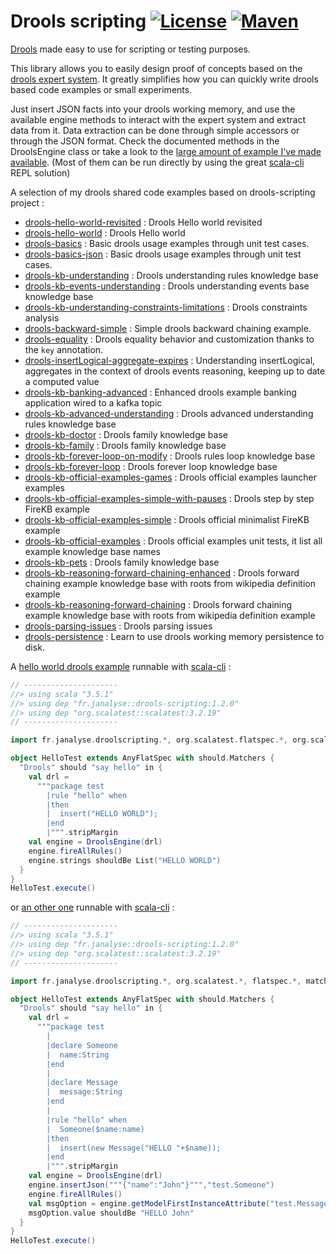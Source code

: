 # Drools scripting [![License][licenseImg]][licenseLink] [![Maven][mavenImg]][mavenLink]
[Drools](https://www.drools.org/) made easy to use for scripting or testing purposes.

This library allows you to easily design proof of concepts based on the [drools expert system](https://www.drools.org/).
It greatly simplifies how you can quickly write drools based code examples or small experiments.

Just insert JSON facts into your drools working memory, and use the available engine methods to 
interact with the expert system and extract data from it. Data extraction can be done through
simple accessors or through the JSON format. Check the documented methods in the DroolsEngine class
or take a look to the [large amount of example I've made available](https://gist.github.com/dacr/c071a7b7d3de633281cbe84a34be47f1#drools).
(Most of them can be run directly by using the great [scala-cli][scl] REPL solution)

A selection of my drools shared code examples based on drools-scripting project :
- [drools-hello-world-revisited](https://gist.github.com/89405b045a9ef691706235b474a9a11d) : Drools Hello world revisited
- [drools-hello-world](https://gist.github.com/6921d569fd33182da358d6a8e383aa0a) : Drools Hello world
- [drools-basics](https://gist.github.com/fd48009178f3874b7dd89d6d71c7c066) : Basic drools usage examples through unit test cases.
- [drools-basics-json](https://gist.github.com/bae5897d75efe32426516d77ca6dbf9c) : Basic drools usage examples through unit test cases.
- [drools-kb-understanding](https://gist.github.com/ffe6ec1f1a3ce54ea3ac82db2ce69537) : Drools understanding rules knowledge base
- [drools-kb-events-understanding](https://gist.github.com/12dbb61d923b38a4694379e6be8d0086) : Drools understanding events base knowledge base
- [drools-kb-understanding-constraints-limitations](https://gist.github.com/277e39f97b97c579bd3f59c7f0f045ee) : Drools constraints analysis
- [drools-backward-simple](https://gist.github.com/55b8f8d90570ac6546413734d552a418) : Simple drools backward chaining example.
- [drools-equality](https://gist.github.com/db261d01a309a5aa7ba8bc28abb7dd2b) : Drools equality behavior and customization thanks to the `key` annotation.
- [drools-insertLogical-aggregate-expires](https://gist.github.com/819826154cab02918563816002381245) : Understanding insertLogical, aggregates in the context of drools events reasoning, keeping up to date a computed value
- [drools-kb-banking-advanced](https://gist.github.com/b5f0335b7c218b57e413a63633cad9f4) : Enhanced drools example banking application wired to a kafka topic
- [drools-kb-advanced-understanding](https://gist.github.com/39a769215d16359be1bbe303c51b166f) : Drools advanced understanding rules knowledge base
- [drools-kb-doctor](https://gist.github.com/6230af7afcb084dbb36b8f459a4d39c8) : Drools family knowledge base
- [drools-kb-family](https://gist.github.com/3b7a586ca28eddba389d291fe814a7e8) : Drools family knowledge base
- [drools-kb-forever-loop-on-modify](https://gist.github.com/563ff368d7f8693ff7139ad1efede13d) : Drools rules loop knowledge base
- [drools-kb-forever-loop](https://gist.github.com/919291796fb8f970657fcd1dd1c5bb76) : Drools forever loop knowledge base
- [drools-kb-official-examples-games](https://gist.github.com/1f54649e8558b905ef2227c476333498) : Drools official examples launcher examples
- [drools-kb-official-examples-simple-with-pauses](https://gist.github.com/75a56fdb3c5088835abaa5823dc415ca) : Drools step by step FireKB example
- [drools-kb-official-examples-simple](https://gist.github.com/dc2a7ea4ba3db399e378166887e13765) : Drools official minimalist FireKB example
- [drools-kb-official-examples](https://gist.github.com/c18e2d4ca7a99c4723bec37f1a418afc) : Drools official examples unit tests, it list all example knowledge base names
- [drools-kb-pets](https://gist.github.com/f029b4c19a1631c9120a78eff4e3c4f6) : Drools family knowledge base
- [drools-kb-reasoning-forward-chaining-enhanced](https://gist.github.com/1adea71ebd862de273fddba31a6bde57) : Drools forward chaining example knowledge base with roots from wikipedia definition example
- [drools-kb-reasoning-forward-chaining](https://gist.github.com/e1f605addfedef45604f2c587dfe083c) : Drools forward chaining example knowledge base with roots from wikipedia definition example
- [drools-parsing-issues](https://gist.github.com/3733f31509bd265eb103b62be5b3b8b7) : Drools parsing issues
- [drools-persistence](https://gist.github.com/1e43978a6685e67431665a914e246eed) : Learn to use drools working memory persistence to disk.


A [hello world drools example](https://gist.github.com/dacr/6921d569fd33182da358d6a8e383aa0a) runnable with [scala-cli][scl] :

```scala
// ---------------------
//> using scala "3.5.1"
//> using dep "fr.janalyse::drools-scripting:1.2.0"
//> using dep "org.scalatest::scalatest:3.2.19"
// ---------------------

import fr.janalyse.droolscripting.*, org.scalatest.flatspec.*, org.scalatest.matchers.*

object HelloTest extends AnyFlatSpec with should.Matchers {
  "Drools" should "say hello" in {
    val drl =
      """package test
        |rule "hello" when
        |then
        |  insert("HELLO WORLD");
        |end
        |""".stripMargin
    val engine = DroolsEngine(drl)
    engine.fireAllRules()
    engine.strings shouldBe List("HELLO WORLD")
  }
}
HelloTest.execute()
```

or [an other one](https://gist.github.com/dacr/89405b045a9ef691706235b474a9a11d) runnable with [scala-cli][scl] :

```scala
// ---------------------
//> using scala "3.5.1"
//> using dep "fr.janalyse::drools-scripting:1.2.0"
//> using dep "org.scalatest::scalatest:3.2.19"
// ---------------------

import fr.janalyse.droolscripting.*, org.scalatest.*, flatspec.*, matchers.*, OptionValues.*

object HelloTest extends AnyFlatSpec with should.Matchers {
  "Drools" should "say hello" in {
    val drl =
      """package test
        |
        |declare Someone
        |  name:String
        |end
        |
        |declare Message
        |  message:String
        |end
        |
        |rule "hello" when
        |  Someone($name:name)
        |then
        |  insert(new Message("HELLO "+$name));
        |end
        |""".stripMargin
    val engine = DroolsEngine(drl)
    engine.insertJson("""{"name":"John"}""","test.Someone")
    engine.fireAllRules()
    val msgOption = engine.getModelFirstInstanceAttribute("test.Message", "message")
    msgOption.value shouldBe "HELLO John"
  }
}
HelloTest.execute()
```


[amm]: https://ammonite.io/
[scl]: https://scala-cli.virtuslab.org/

[travisImg]: https://img.shields.io/travis/dacr/drools-scripting.svg
[travisImg2]: https://travis-ci.org/dacr/drools-scripting.png?branch=master
[travisLink]:https://travis-ci.org/dacr/drools-scripting

[mavenImg]: https://img.shields.io/maven-central/v/fr.janalyse/drools-scripting_2.13.svg
[mavenImg2]: https://maven-badges.herokuapp.com/maven-central/fr.janalyse/drools-scripting_2.13/badge.svg
[mavenLink]: https://search.maven.org/#search%7Cga%7C1%7Cfr.janalyse.drools-scripting

[licenseImg]: https://img.shields.io/github/license/dacr/drools-scripting.svg
[licenseImg2]: https://img.shields.io/:license-apache2-blue.svg
[licenseLink]: LICENSE
